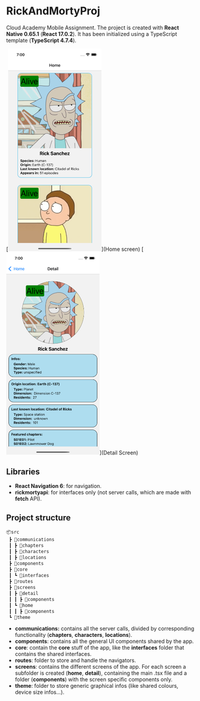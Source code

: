 ﻿# RickAndMortyProj

Cloud Academy Mobile Assignment.
The project is created with **React Native 0.65.1** (**React 17.0.2**). It has been initialized using a TypeScript template (**TypeScript 4.7.4**).

[<img src="/gitImages/screen1.png" width="250"/>](Home screen)
[<img src="/gitImages/screen2.png" width="250"/>](Detail Screen)

## Libraries

- **React Navigation 6**: for navigation.
- **rickmortyapi**: for interfaces only (not server calls, which are made with **fetch** API).

## Project structure

```
📦src
 ┣ 📂communications
 ┃ ┣ 📂chapters
 ┃ ┣ 📂characters
 ┃ ┣ 📂locations
 ┣ 📂components
 ┣ 📂core
 ┃ ┗ 📂interfaces
 ┣ 📂routes
 ┣ 📂screens
 ┃ ┣ 📂detail
 ┃ ┃ ┣ 📂components
 ┃ ┗ 📂home
 ┃ ┃ ┣ 📂components
 ┗ 📂theme
```

- **communications:** contains all the server calls, divided by corresponding functionality (**chapters**, **characters**, **locations**).
- **components**: contains all the general UI components shared by the app.
- **core**: contain the **core** stuff of the app, like the **interfaces** folder that contains the shared interfaces.
- **routes**: folder to store and handle the navigators.
- **screens**: contains the different screens of the app. For each screen a subfolder is created (**home**, **detail**), containing the main .tsx file and a folder (**components**) with the screen specific components only.
- **theme**: folder to store generic graphical infos (like shared colours, device size infos...).
